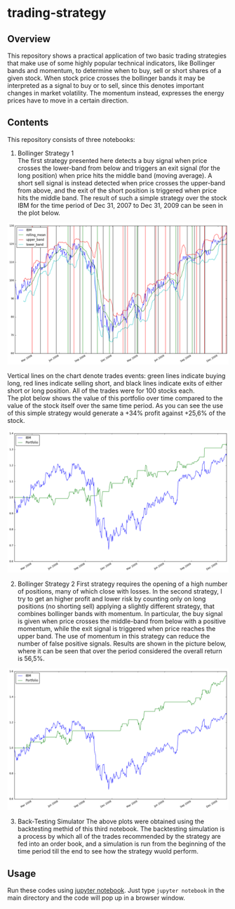 # trading-strategy

## Overview 

This repository shows a practical application of two basic trading strategies that make use of some highly popular technical indicators, like Bollinger bands and momentum, to determine when to buy, sell or short shares of a given stock.
When stock price crosses the bollinger bands it may be interpreted as a signal to buy or to sell, since this denotes important changes in market volatility. The momentum instead, expresses the energy prices have to move in a certain direction. 

## Contents

This repository consists of three notebooks:

1. Bollinger Strategy 1    
The first strategy presented here detects a buy signal when price crosses the lower-band from below and triggers an exit signal (for the long position) when price hits the middle band (moving average).
A short sell signal is instead detected when price crosses the upper-band from above, and the exit of the short position is triggered when price hits the middle band.
The result of such a simple strategy over the stock IBM for the time period of Dec 31, 2007 to Dec 31, 2009 can be seen in the plot below. 

![Bollinger Strategy 1 graph](https://github.com/Carmine977/trading-strategy/blob/master/data/images/IBM_Strategy_1.png)

Vertical lines on the chart denote trades events: green lines indicate buying long, red lines indicate selling short, and black lines indicate exits of either short or long position. All of the trades were for 100 stocks each.  
The plot below shows the value of this portfolio over time compared to the value of the stock itself over the same time period. As you can see the use of this simple strategy would generate a +34% profit against +25,6% of the stock.

![Bollinger Strategy 1 value](https://github.com/Carmine977/trading-strategy/blob/master/data/images/IBM_Strategy_1_BackTesting.png)

2. Bollinger Strategy 2
First strategy requires the opening of a high number of positions, many of which close with losses. In the second strategy, I try to get an higher profit and lower risk by counting only on long positions (no shorting sell) applying a slightly different strategy, that combines bollinger bands with momentum. 
In particular, the buy signal is given when price crosses the middle-band from below with a positive momentum, while the exit signal is triggered when price reaches the upper band. The use of momentum in this strategy can reduce the number of false positive signals. 
Results are shown in the picture below, where it can be seen that over the period considered the overall return is 56,5%.

![Bollinger Strategy 2 value](https://github.com/Carmine977/trading-strategy/blob/master/data/images/IBM_Strategy_2_BackTesting.png)

3. Back-Testing Simulator
The above plots were obtained using the backtesting methid of this third notebook. The backtesting simulation is a process by which all of the trades recommended by the strategy are fed into an order book, and a simulation is run from the beginning of the time period till the end to see how the strategy wuold perform.


## Usage

Run these codes using [jupyter notebook](http://jupyter.readthedocs.io/en/latest/install.html). Just type `jupyter notebook` in the main directory and the code will pop up in a browser window. 





